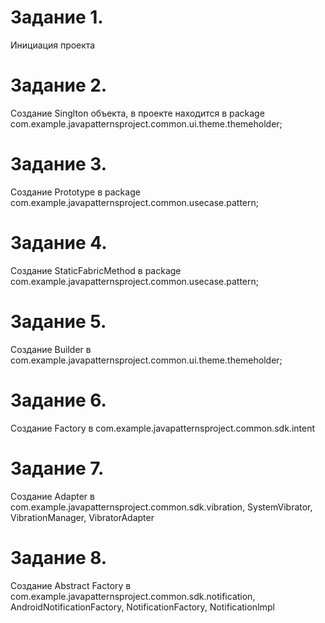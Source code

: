 # Задание 1.
Инициация проекта
# Задание 2.
Создание Singlton объекта, в проекте находится в package com.example.javapatternsproject.common.ui.theme.themeholder;
# Задание 3.
Создание Prototype в package com.example.javapatternsproject.common.usecase.pattern;
# Задание 4.
Создание StaticFabricMethod в package com.example.javapatternsproject.common.usecase.pattern;
# Задание 5.
Создание Builder в com.example.javapatternsproject.common.ui.theme.themeholder;
# Задание 6.
Создание Factory в com.example.javapatternsproject.common.sdk.intent
# Задание 7.
Создание Adapter в com.example.javapatternsproject.common.sdk.vibration,
SystemVibrator, VibrationManager, VibratorAdapter
# Задание 8.
Создание Abstract Factory в com.example.javapatternsproject.common.sdk.notification,
AndroidNotificationFactory, NotificationFactory, NotificationImpl

